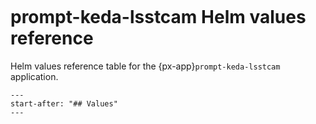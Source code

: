 ```{px-app-values} prompt-keda-lsstcam
```

# prompt-keda-lsstcam Helm values reference

Helm values reference table for the {px-app}`prompt-keda-lsstcam` application.

```{include} ../../../applications/prompt-keda-lsstcam/README.md
---
start-after: "## Values"
---
```
